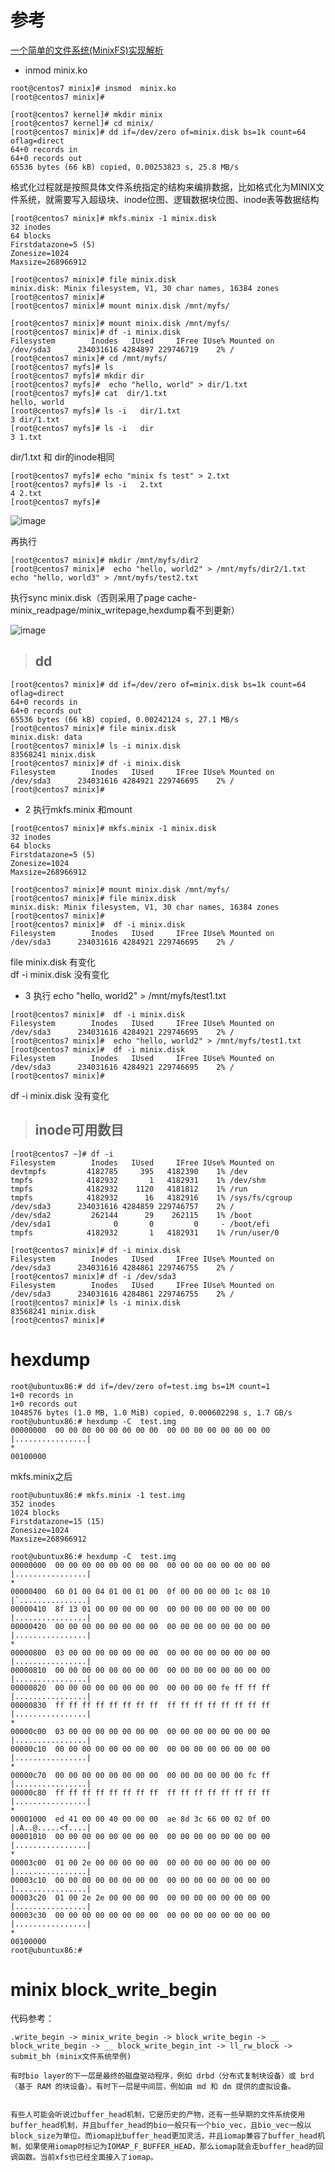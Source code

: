
# 参考

[一个简单的文件系统(MinixFS)实现解析](https://blog.csdn.net/hbuxiaofei/article/details/132701943)   

+ inmod minix.ko
```
root@centos7 minix]# insmod  minix.ko 
[root@centos7 minix]# 
```

```
[root@centos7 kernel]# mkdir minix
[root@centos7 kernel]# cd minix/
[root@centos7 minix]# dd if=/dev/zero of=minix.disk bs=1k count=64 oflag=direct
64+0 records in
64+0 records out
65536 bytes (66 kB) copied, 0.00253823 s, 25.8 MB/s
```

格式化过程就是按照具体文件系统指定的结构来编排数据，比如格式化为MINIX文件系统，就需要写入超级块、inode位图、逻辑数据块位图、inode表等数据结构


```
[root@centos7 minix]# mkfs.minix -1 minix.disk
32 inodes
64 blocks
Firstdatazone=5 (5)
Zonesize=1024
Maxsize=268966912

[root@centos7 minix]# file minix.disk 
minix.disk: Minix filesystem, V1, 30 char names, 16384 zones
[root@centos7 minix]#      
[root@centos7 minix]# mount minix.disk /mnt/myfs/
```


```
[root@centos7 minix]# mount minix.disk /mnt/myfs/
[root@centos7 minix]# df -i minix.disk 
Filesystem        Inodes   IUsed     IFree IUse% Mounted on
/dev/sda3      234031616 4284897 229746719    2% /
[root@centos7 minix]# cd /mnt/myfs/
[root@centos7 myfs]# ls
[root@centos7 myfs]# mkdir dir
[root@centos7 myfs]#  echo "hello, world" > dir/1.txt
[root@centos7 myfs]# cat  dir/1.txt
hello, world
[root@centos7 myfs]# ls -i   dir/1.txt
3 dir/1.txt
[root@centos7 myfs]# ls -i   dir
3 1.txt
```

dir/1.txt 和 dir的inode相同   

```
[root@centos7 myfs]# echo "minix fs test" > 2.txt
[root@centos7 myfs]# ls -i   2.txt 
4 2.txt
[root@centos7 myfs]# 
```

![image](test1.png)

再执行   
```
[root@centos7 minix]# mkdir /mnt/myfs/dir2
[root@centos7 minix]#  echo "hello, world2" > /mnt/myfs/dir2/1.txt
echo "hello, world3" > /mnt/myfs/test2.txt
```

执行sync minix.disk（否则采用了page cache-minix_readpage/minix_writepage,hexdump看不到更新）     

![image](test2.png)
 

> ## dd

```
[root@centos7 minix]# dd if=/dev/zero of=minix.disk bs=1k count=64 oflag=direct
64+0 records in
64+0 records out
65536 bytes (66 kB) copied, 0.00242124 s, 27.1 MB/s
[root@centos7 minix]# file minix.disk 
minix.disk: data
[root@centos7 minix]# ls -i minix.disk 
83568241 minix.disk
[root@centos7 minix]# df -i minix.disk 
Filesystem        Inodes   IUsed     IFree IUse% Mounted on
/dev/sda3      234031616 4284921 229746695    2% /
[root@centos7 minix]# 
```

+ 2 执行mkfs.minix 和mount
```
[root@centos7 minix]# mkfs.minix -1 minix.disk
32 inodes
64 blocks
Firstdatazone=5 (5)
Zonesize=1024
Maxsize=268966912

[root@centos7 minix]# mount minix.disk /mnt/myfs/
[root@centos7 minix]# file minix.disk 
minix.disk: Minix filesystem, V1, 30 char names, 16384 zones
[root@centos7 minix]# 
[root@centos7 minix]#  df -i minix.disk 
Filesystem        Inodes   IUsed     IFree IUse% Mounted on
/dev/sda3      234031616 4284921 229746695    2% /
```
file minix.disk  有变化    
df -i minix.disk  没有变化    

+ 3 执行 echo "hello, world2" > /mnt/myfs/test1.txt
```
[root@centos7 minix]#  df -i minix.disk 
Filesystem        Inodes   IUsed     IFree IUse% Mounted on
/dev/sda3      234031616 4284921 229746695    2% /
[root@centos7 minix]#  echo "hello, world2" > /mnt/myfs/test1.txt
[root@centos7 minix]#  df -i minix.disk 
Filesystem        Inodes   IUsed     IFree IUse% Mounted on
/dev/sda3      234031616 4284921 229746695    2% /
[root@centos7 minix]# 
```
df -i minix.disk  没有变化    

> ## inode可用数目

```
[root@centos7 ~]# df -i
Filesystem        Inodes   IUsed     IFree IUse% Mounted on
devtmpfs         4182785     395   4182390    1% /dev
tmpfs            4182932       1   4182931    1% /dev/shm
tmpfs            4182932    1120   4181812    1% /run
tmpfs            4182932      16   4182916    1% /sys/fs/cgroup
/dev/sda3      234031616 4284859 229746757    2% /
/dev/sda2         262144      29    262115    1% /boot
/dev/sda1              0       0         0     - /boot/efi
tmpfs            4182932       1   4182931    1% /run/user/0
```

```
[root@centos7 minix]# df -i minix.disk 
Filesystem        Inodes   IUsed     IFree IUse% Mounted on
/dev/sda3      234031616 4284861 229746755    2% /
[root@centos7 minix]# df -i /dev/sda3 
Filesystem        Inodes   IUsed     IFree IUse% Mounted on
/dev/sda3      234031616 4284861 229746755    2% /
[root@centos7 minix]# ls -i minix.disk 
83568241 minix.disk
[root@centos7 minix]# 
```

# hexdump 

```
root@ubuntux86:# dd if=/dev/zero of=test.img bs=1M count=1
1+0 records in
1+0 records out
1048576 bytes (1.0 MB, 1.0 MiB) copied, 0.000602298 s, 1.7 GB/s
root@ubuntux86:# hexdump -C  test.img 
00000000  00 00 00 00 00 00 00 00  00 00 00 00 00 00 00 00  |................|
*
00100000
```
mkfs.minix之后    
```
root@ubuntux86:# mkfs.minix -1 test.img 
352 inodes
1024 blocks
Firstdatazone=15 (15)
Zonesize=1024
Maxsize=268966912

root@ubuntux86:# hexdump -C  test.img 
00000000  00 00 00 00 00 00 00 00  00 00 00 00 00 00 00 00  |................|
*
00000400  60 01 00 04 01 00 01 00  0f 00 00 00 00 1c 08 10  |`...............|
00000410  8f 13 01 00 00 00 00 00  00 00 00 00 00 00 00 00  |................|
00000420  00 00 00 00 00 00 00 00  00 00 00 00 00 00 00 00  |................|
*
00000800  03 00 00 00 00 00 00 00  00 00 00 00 00 00 00 00  |................|
00000810  00 00 00 00 00 00 00 00  00 00 00 00 00 00 00 00  |................|
00000820  00 00 00 00 00 00 00 00  00 00 00 00 fe ff ff ff  |................|
00000830  ff ff ff ff ff ff ff ff  ff ff ff ff ff ff ff ff  |................|
*
00000c00  03 00 00 00 00 00 00 00  00 00 00 00 00 00 00 00  |................|
00000c10  00 00 00 00 00 00 00 00  00 00 00 00 00 00 00 00  |................|
*
00000c70  00 00 00 00 00 00 00 00  00 00 00 00 00 00 fc ff  |................|
00000c80  ff ff ff ff ff ff ff ff  ff ff ff ff ff ff ff ff  |................|
*
00001000  ed 41 00 00 40 00 00 00  ae 8d 3c 66 00 02 0f 00  |.A..@.....<f....|
00001010  00 00 00 00 00 00 00 00  00 00 00 00 00 00 00 00  |................|
*
00003c00  01 00 2e 00 00 00 00 00  00 00 00 00 00 00 00 00  |................|
00003c10  00 00 00 00 00 00 00 00  00 00 00 00 00 00 00 00  |................|
00003c20  01 00 2e 2e 00 00 00 00  00 00 00 00 00 00 00 00  |................|
00003c30  00 00 00 00 00 00 00 00  00 00 00 00 00 00 00 00  |................|
*
00100000
root@ubuntux86:# 
```

# minix  block_write_begin


代码参考：
```
.write_begin -> minix_write_begin -> block_write_begin -> __ block_write_begin -> __ block_write_begin_int -> ll_rw_block -> submit_bh (minix文件系统举例)
```
    有时bio layer的下一层是最终的磁盘驱动程序，例如 drbd（分布式复制块设备）或 brd（基于 RAM 的块设备）。有时下一层是中间层，例如由 md 和 dm 提供的虚拟设备。 


    有些人可能会听说过buffer_head机制，它是历史的产物，还有一些早期的文件系统使用buffer_head机制，并且buffer_head的bio一般只有一个bio_vec，且bio_vec一般以block_size为单位。而iomap比buffer_head更加灵活，并且iomap兼容了buffer_head机制，如果使用iomap时标记为IOMAP_F_BUFFER_HEAD，那么iomap就会走buffer_head的回调函数。当前xfs也已经全面接入了iomap。    